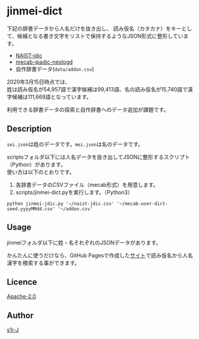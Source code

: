 jinmei-dict
====

下記の辞書データから人名だけを抜き出し、
読み仮名（カタカナ）をキーとして、候補となる書き文字をリストで保持するようなJSON形式に整形しています。

- [NAIST-jdic](https://ja.osdn.net/projects/naist-jdic/wiki/FrontPage)
- [mecab-ipadic-neologd](https://github.com/neologd/mecab-ipadic-neologd)
- 自作辞書データ(`data/addon.csv`)

2020年3月15日時点では、  
姓は読み仮名が54,957語で漢字候補は99,413語、名の読み仮名が15,740語で漢字候補は111,669語となっています。

利用できる辞書データの探索と自作辞書へのデータ追加が課題です。

## Description

`sei.json`は姓のデータです。`mei.json`は名のデータです。  

scriptsフォルダ以下には人名データを抜き出してJSONに整形するスクリプト（Python）があります。  
使い方は以下のとおりです。

1. 各辞書データのCSVファイル（mecab形式）を用意します。
2. scripts/jinmei-dict.pyを実行します。（Python3）
```
python jinmei-jdic.py '~/naist-jdic.csv' '~/mecab-user-dict-seed.yyyyMMdd.csv' '~/addon.csv'
```

## Usage

jinmeiフォルダ以下に姓・名それぞれのJSONデータがあります。

かんたんに使うだけなら、GitHub Pagesで作成した[サイト](https://s1r-j.github.io/jinmei-dict/)で読み仮名から人名漢字を検索する事ができます。

## Licence

[Apache-2.0](http://www.apache.org/licenses/LICENSE-2.0.html)

## Author

[s1r-J](https://github.com/s1r-J)
